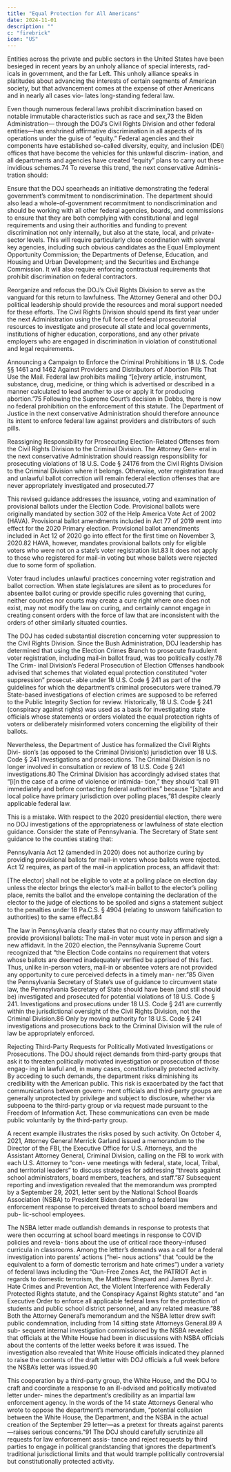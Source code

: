 ```yaml
---
title: "Equal Protection for All Americans"
date: 2024-11-01
description: ""
c: "firebrick"
icon: "US"
---
```



<!-- Equal Protection for All Americans by Vigorously Enforcing Applicable Federal Civil Rights Laws in Government, Education, and the
Private Sector. -->

Entities across the private and public sectors in the United States have been besieged in recent years by an unholy alliance of special interests, rad- icals in government, and the far Left. This unholy alliance speaks in platitudes about advancing the interests of certain segments of American society, but that advancement comes at the expense of other Americans and in nearly all cases vio- lates long-standing federal law.

Even though numerous federal laws prohibit discrimination based on notable
immutable characteristics such as race and sex,73 the Biden Administration—
through the DOJ’s Civil Rights Division and other federal entities—has enshrined
affirmative discrimination in all aspects of its operations under the guise of “equity.”
Federal agencies and their components have established so-called diversity, equity,
and inclusion (DEI) offices that have become the vehicles for this unlawful discrim-
ination, and all departments and agencies have created “equity” plans to carry out
these invidious schemes.74 To reverse this trend, the next conservative Adminis-
tration should:

Ensure that the DOJ spearheads an initiative demonstrating the
federal government’s commitment to nondiscrimination. The
department should also lead a whole-of-government recommitment to
nondiscrimination and should be working with all other federal agencies,
boards, and commissions to ensure that they are both complying with
constitutional and legal requirements and using their authorities and
funding to prevent discrimination not only internally, but also at the
state, local, and private-sector levels. This will require particularly close
coordination with several key agencies, including such obvious candidates
as the Equal Employment Opportunity Commission; the Departments
of Defense, Education, and Housing and Urban Development; and the
Securities and Exchange Commission. It will also require enforcing
contractual requirements that prohibit discrimination on federal
contractors.

Reorganize and refocus the DOJ’s Civil Rights Division to serve as the
vanguard for this return to lawfulness. The Attorney General and other
DOJ political leadership should provide the resources and moral support
needed for these efforts. The Civil Rights Division should spend its first year
under the next Administration using the full force of federal prosecutorial
resources to investigate and prosecute all state and local governments,
institutions of higher education, corporations, and any other private
employers who are engaged in discrimination in violation of constitutional
and legal requirements.

Announcing a Campaign to Enforce the Criminal Prohibitions in 18 U.S.
Code §§ 1461 and 1462 Against Providers and Distributors of Abortion Pills
That Use the Mail. Federal law prohibits mailing “[e]very article, instrument,
substance, drug, medicine, or thing which is advertised or described in a manner
calculated to lead another to use or apply it for producing abortion.”75 Following
the Supreme Court’s decision in Dobbs, there is now no federal prohibition on the
enforcement of this statute. The Department of Justice in the next conservative
Administration should therefore announce its intent to enforce federal law against
providers and distributors of such pills.

Reassigning Responsibility for Prosecuting Election-Related Offenses
from the Civil Rights Division to the Criminal Division. The Attorney Gen-
eral in the next conservative Administration should reassign responsibility for
prosecuting violations of 18 U.S. Code § 24176 from the Civil Rights Division to
the Criminal Division where it belongs. Otherwise, voter registration fraud and
unlawful ballot correction will remain federal election offenses that are never
appropriately investigated and prosecuted.77

This revised guidance addresses the issuance, voting and examination
of provisional ballots under the Election Code. Provisional ballots were
originally mandated by section 302 of the Help America Vote Act of 2002
(HAVA). Provisional ballot amendments included in Act 77 of 2019 went into
effect for the 2020 Primary election. Provisional ballot amendments included
in Act 12 of 2020 go into effect for the first time on November 3, 2020.82
HAVA, however, mandates provisional ballots only for eligible voters who were
not on a state’s voter registration list.83 It does not apply to those who registered
for mail-in voting but whose ballots were rejected due to some form of spoliation.

Voter fraud includes unlawful practices concerning voter registration and ballot
correction. When state legislatures are silent as to procedures for absentee ballot
curing or provide specific rules governing that curing, neither counties nor courts
may create a cure right where one does not exist, may not modify the law on curing,
and certainly cannot engage in creating consent orders with the force of law that
are inconsistent with the orders of other similarly situated counties.

The DOJ has ceded substantial discretion concerning voter suppression to
the Civil Rights Division. Since the Bush Administration, DOJ leadership has
determined that using the Election Crimes Branch to prosecute fraudulent voter
registration, including mail-in ballot fraud, was too politically costly.78 The Crim-
inal Division’s Federal Prosecution of Election Offenses handbook advised that
schemes that violated equal protection constituted “voter suppression” prosecut-
able under 18 U.S. Code § 241 as part of the guidelines for which the department’s
criminal prosecutors were trained.79 State-based investigations of election crimes
are supposed to be referred to the Public Integrity Section for review. Historically,
18 U.S. Code § 241 (conspiracy against rights) was used as a basis for investigating
state officials whose statements or orders violated the equal protection rights of
voters or deliberately misinformed voters concerning the eligibility of their ballots.

Nevertheless, the Department of Justice has formalized the Civil Rights Divi-
sion’s (as opposed to the Criminal Division’s) jurisdiction over 18 U.S. Code § 241
investigations and prosecutions. The Criminal Division is no longer involved in
consultation or review of 18 U.S. Code § 241 investigations.80 The Criminal Division
has accordingly advised states that “[i]n the case of a crime of violence or intimida-
tion,” they should “call 911 immediately and before contacting federal authorities”
because “[s]tate and local police have primary jurisdiction over polling places,”81
despite clearly applicable federal law.

This is a mistake. With respect to the 2020 presidential election, there were no
DOJ investigations of the appropriateness or lawfulness of state election guidance.
Consider the state of Pennsylvania. The Secretary of State sent guidance to the
counties stating that:

Pennsylvania Act 12 (amended in 2020) does not authorize curing by providing
provisional ballots for mail-in voters whose ballots were rejected. Act 12 requires,
as part of the mail-in application process, an affidavit that:

[The elector] shall not be eligible to vote at a polling place on election day
unless the elector brings the elector’s mail-in ballot to the elector’s polling
place, remits the ballot and the envelope containing the declaration of the
elector to the judge of elections to be spoiled and signs a statement subject
to the penalties under 18 Pa.C.S. § 4904 (relating to unsworn falsification to
authorities) to the same effect.84

The law in Pennsylvania clearly states that no county may affirmatively provide
provisional ballots: The mail-in voter must vote in person and sign a new affidavit.
In the 2020 election, the Pennsylvania Supreme Court recognized that “the Election
Code contains no requirement that voters whose ballots are deemed inadequately
verified be apprised of this fact. Thus, unlike in-person voters, mail-in or absentee
voters are not provided any opportunity to cure perceived defects in a timely man-
ner.”85 Given the Pennsylvania Secretary of State’s use of guidance to circumvent
state law, the Pennsylvania Secretary of State should have been (and still should be)
investigated and prosecuted for potential violations of 18 U.S. Code § 241.
Investigations and prosecutions under 18 U.S. Code § 241 are currently within
the jurisdictional oversight of the Civil Rights Division, not the Criminal Division.86
Only by moving authority for 18 U.S. Code § 241 investigations and prosecutions
back to the Criminal Division will the rule of law be appropriately enforced.

Rejecting Third-Party Requests for Politically Motivated Investigations
or Prosecutions. The DOJ should reject demands from third-party groups that
ask it to threaten politically motivated investigation or prosecution of those engag-
ing in lawful and, in many cases, constitutionally protected activity. By acceding to
such demands, the department risks diminishing its credibility with the American
public. This risk is exacerbated by the fact that communications between govern-
ment officials and third-party groups are generally unprotected by privilege and
subject to disclosure, whether via subpoena to the third-party group or via request
made pursuant to the Freedom of Information Act. These communications can
even be made public voluntarily by the third-party group.

A recent example illustrates the risks posed by such activity. On October 4, 2021,
Attorney General Merrick Garland issued a memorandum to the Director of the
FBI, the Executive Office for U.S. Attorneys, and the Assistant Attorney General,
Criminal Division, calling on the FBI to work with each U.S. Attorney to “con-
vene meetings with federal, state, local, Tribal, and territorial leaders” to discuss
strategies for addressing “threats against school administrators, board members,
teachers, and staff.”87 Subsequent reporting and investigation revealed that the memorandum was prompted by a September 29, 2021, letter sent by the National
School Boards Association (NSBA) to President Biden demanding a federal law
enforcement response to perceived threats to school board members and pub-
lic-school employees.

The NSBA letter made outlandish demands in response to protests that were
then occurring at school board meetings in response to COVID policies and revela-
tions about the use of critical race theory–infused curricula in classrooms. Among
the letter’s demands was a call for a federal investigation into parents’ actions (“hei-
nous actions” that “could be the equivalent to a form of domestic terrorism and
hate crimes”) under a variety of federal laws including the “Gun-Free Zones Act,
the PATRIOT Act in regards to domestic terrorism, the Matthew Shepard and
James Byrd Jr. Hate Crimes and Prevention Act, the Violent Interference with
Federally Protected Rights statute, and the Conspiracy Against Rights statute”
and “an Executive Order to enforce all applicable federal laws for the protection
of students and public school district personnel, and any related measure.”88
Both the Attorney General’s memorandum and the NSBA letter drew swift
public condemnation, including from 14 sitting state Attorneys General.89 A sub-
sequent internal investigation commissioned by the NSBA revealed that officials
at the White House had been in discussions with NSBA officials about the contents
of the letter weeks before it was issued. The investigation also revealed that White
House officials indicated they planned to raise the contents of the draft letter with
DOJ officials a full week before the NSBA’s letter was issued.90

This cooperation by a third-party group, the White House, and the DOJ to craft
and coordinate a response to an ill-advised and politically motivated letter under-
mines the department’s credibility as an impartial law enforcement agency. In the
words of the 14 state Attorneys General who wrote to oppose the department’s
memorandum, “potential collusion between the White House, the Department,
and the NSBA in the actual creation of the September 29 letter—as a pretext for
threats against parents—raises serious concerns.”91
The DOJ should carefully scrutinize all requests for law enforcement assis-
tance and reject requests by third parties to engage in political grandstanding that
ignores the department’s traditional jurisdictional limits and that would trample
politically controversial but constitutionally protected activity.

